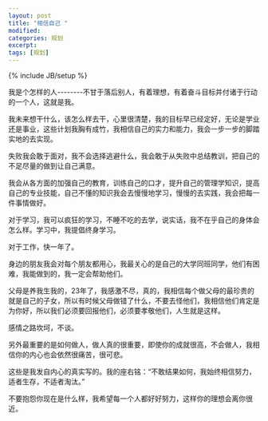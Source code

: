 ```yaml
---
layout: post
title: "相信自己 "
modified:
categories: 规划
excerpt:
tags: [规划]
---
```

{% include JB/setup %}



我是个怎样的人--------不甘于落后别人，有着理想，有着奋斗目标并付诸于行动的一个人，这就是我。

我未来想干什么，该怎么样去干，心里很清楚，我的目标早已经定好，无论是学业还是事业，这些计划我胸有成竹，我相信自己的实力和能力，我会一步一步的脚踏实地的去实现。

失败我会敢于面对，我不会选择逃避什么，我会敢于从失败中总结教训，把自己的不足尽量的做到让自己满意。

我会从各方面的加强自己的教育，训练自己的口才，提升自己的管理学知识，提高自己的专业技能，自己不懂的知识我会去慢慢地学习，慢慢的去实践，我会把每一件事情做好。

对于学习，我可以疯狂的学习，不睡不吃的去学，说实话，我不在乎自己的身体会怎么样。学习中，我提倡终身学习。

对于工作，快一年了。

身边的朋友我会对每个朋友都用心，我最关心的是自己的大学同班同学，他们有困难，我能做到的，我一定会帮助他们。

父母是养我生我的，23年了，我感激不尽，真的，我相信每个做父母的最珍贵的就是自己的子女，所以有时候父母做错了什么，不要去怪他们，我相信他们肯定是为你好，所以我们必须要回报他们，必须要孝敬他们，人生就是这样。

感情之路坎坷，不谈。

另外最重要的是如何做人，做人真的很重要，即使你的成就很高，不会做人，我相信你的内心也会依然很痛苦，很可悲。

这些是我发自内心的真实写的。我的座右铭：“不敢结果如何，我始终相信努力，适者生存，不适者淘汰。”

不要抱怨你现在是什么样，我希望每一个人都好好努力，这样你的理想会离你很近。